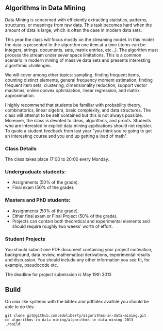 ## Algorithms in Data Mining
Data Mining is concerned with efficiently extracting statistics, patterns, structures, or meanings from raw data. This task becomes hard when the amount of data is large, which is often the case in modern data sets.

This year the class will focus mostly on the streaming model. In this model the data is presented to the algorithm one item at a time (items can be: integers, strings, documents, sets, matrix entries, etc...). The algorithm must process the stream under sever space limitations. This is a common scenario in modern mining of massive data sets and presents interesting algorithmic challenges.

We will cover among other topics: sampling, finding frequent items, counting distinct elements, general frequency moment estimation, finding frequent item sets, clustering, dimensionality reduction, support vector machines, online convex optimization, linear regression, and matrix approximation.

I highly recommend that students be familiar with probability theory, combinatorics, linear algebra, basic complexity, and data structures. The class will attempt to be self contained but this is not always possible. Moreover, the class is devoted to ideas, algorithms, and proofs. Students who are interested in explicit data mining applications should not register. To quote a student feedback from last year "you think you're going to get an interesting course and you end up getting a load of math".

### Class Details
The class takes place 17:00 to 20:00 every Monday.

### Undergraduate students:
* Assignments (50% of the grade).
* Final exam (50% of the grade).

### Masters and PhD students:
* Assignments (50% of the grade).
* Either final exam or Final Project (50% of the grade).
* Projects can contain both theoretical and experimental elements and should require roughly two weeks' worth of effort.

### Student Projects
You should submit one PDF document containing your project motivation, background, data review, mathematical derivations, experimental results and discussion. You should include any other information you see fit, for example, pseudocode etc.

The deadline for project submission is May 19th 2013

## Build
On unix like systems with the bibtex and pdflatex availble you should be able to do this:
```
git clone git@github.com:edoliberty/algorithms-in-data-mining.git
cd algorithms-in-data-mining/algorithms-in-data-mining-2013 
./build
```